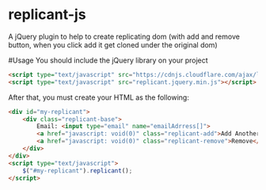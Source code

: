 # replicant-js
A jQuery plugin to help to create replicating dom (with add and remove button, when you click add it get cloned under the original dom)

#Usage
You should include the jQuery library on your project

```html
<script type="text/javascript" src="https://cdnjs.cloudflare.com/ajax/libs/jquery/1.11.3/jquery.min.js"></script>
<script type="text/javascript" src="replicant.jquery.min.js"></script>
```

After that, you must create your HTML as the following:

```html
<div id="my-replicant">
    <div class="replicant-base">
        Email: <input type="email" name="emailAdrress[]">
        <a href="javascript: void(0)" class="replicant-add">Add Another Email</a>
        <a href="javascript: void(0)" class="replicant-remove">Remove</a>
    </div>
</div>
<script type="text/javascript">
    $("#my-replicant").replicant();
</script>
```
